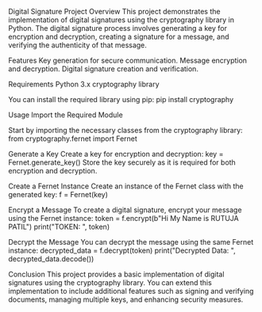 Digital Signature Project
Overview
This project demonstrates the implementation of digital signatures using the cryptography library in Python. The digital signature process involves generating a key for encryption and decryption, creating a signature for a message, and verifying the authenticity of that message.

Features
Key generation for secure communication.
Message encryption and decryption.
Digital signature creation and verification.

Requirements
Python 3.x
cryptography library

You can install the required library using pip:
pip install cryptography

Usage
Import the Required Module

Start by importing the necessary classes from the cryptography library:
from cryptography.fernet import Fernet

Generate a Key
Create a key for encryption and decryption:
key = Fernet.generate_key()
Store the key securely as it is required for both encryption and decryption.

Create a Fernet Instance
Create an instance of the Fernet class with the generated key:
f = Fernet(key)

Encrypt a Message
To create a digital signature, encrypt your message using the Fernet instance:
token = f.encrypt(b"Hi My Name is RUTUJA PATIL")
print("TOKEN: ", token)

Decrypt the Message
You can decrypt the message using the same Fernet instance:
decrypted_data = f.decrypt(token)
print("Decrypted Data: ", decrypted_data.decode())

Conclusion
This project provides a basic implementation of digital signatures using the cryptography library. You can extend this implementation to include additional features such as signing and verifying documents, managing multiple keys, and enhancing security measures.



